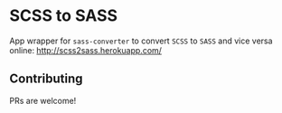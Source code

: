 # SCSS to SASS

App wrapper for `sass-converter` to convert `SCSS` to `SASS` and vice versa online: http://scss2sass.herokuapp.com/

## Contributing

PRs are welcome!
